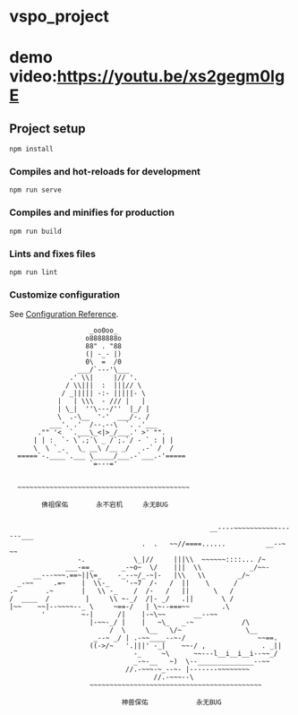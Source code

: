 # vspo_project
# demo video:https://youtu.be/xs2gegm0IgE
## Project setup
```
npm install
```

### Compiles and hot-reloads for development
```
npm run serve
```

### Compiles and minifies for production
```
npm run build
```

### Lints and fixes files
```
npm run lint
```

### Customize configuration
See [Configuration Reference](https://cli.vuejs.org/config/).


                        _oo0oo_
                       o8888888o
                       88" . "88
                       (| -_- |)
                       0\  =  /0
                     ___/`---'\___
                   .' \\|     |// '.
                  / \\|||  :  |||// \
                 / _||||| -:- |||||- \
                |   | \\\  - /// |   |
                | \_|  ''\---/''  |_/ |
                \  .-\__  '-'  ___/-. /
              ___'. .'  /--.--\  `. .'___
           ."" '<  `.___\_<|>_/___.' >' "".
          | | :  `- \`.;`\ _ /`;.`/ - ` : | |
          \  \ `_.   \_ __\ /__ _/   .-` /  /
      =====`-.____`.___ \_____/___.-`___.-'=====
                        `=---='
 
 
      ~~~~~~~~~~~~~~~~~~~~~~~~~~~~~~~~~~~~~~~~~~~
 
            佛祖保佑       永不宕机     永无BUG


                                                      __----~~~~~~~~~~~------___
                                     .  .   ~~//====......          __--~ ~~
                     -.            \_|//     |||\\  ~~~~~~::::... /~
                  ___-==_       _-~o~  \/    |||  \\            _/~~-
          __---~~~.==~||\=_    -_--~/_-~|-   |\\   \\        _/~
      _-~~     .=~    |  \\-_    '-~7  /-   /  ||    \      /
    .~       .~       |   \\ -_    /  /-   /   ||      \   /
    /  ____  /         |     \\ ~-_/  /|- _/   .||       \ /
    |~~    ~~|--~~~~--_ \     ~==-/   | \~--===~~        .\
            '         ~-|      /|    |-~\~~       __--~~
                        |-~~-_/ |    |   ~\_   _-~            /\
                             /  \     \__   \/~                \__
                         _--~ _/ | .-~~____--~-/                  ~~==.
                        ((->/~   '.|||' -_|    ~~-/ ,              . _||
                                   -_     ~\      ~~---l__i__i__i--~~_/
                                   _-~-__   ~)  \--______________--~~
                                 //.-~~~-~_--~- |-------~~~~~~~~
                                        //.-~~~--\
                        ~~~~~~~~~~~~~~~~~~~~~~~~~~~~~~~~~~~~~~~~~~~
  
                                神兽保佑            永无BUG
 
